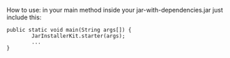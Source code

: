 

How to use:
in your main method inside your jar-with-dependencies.jar just include this:

    public static void main(String args[]) {
            JarInstallerKit.starter(args);
            ...
    }

